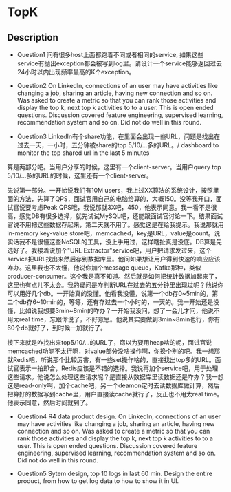 # TopK

## Description
* Question1
问有很多host上面都跑着不同或者相同的service, 如果这些service有抛出exception都会被写到log里。请设计一个service能够返回过去24小时以内出现频率最高的K个exception。 

* Question2
On LinkedIn, connections of an user may have activities like changing a job, sharing an article, having new connection and so on. Was asked to create a metric so that you can rank those activities and display the top k, next top k activities to to a user. This is open ended questions. Discussion covered feature engineering, supervised learning, recommendation system and so on. Did not do well in this round.

* Question3 
LinkedIn有个share功能，在里面会出现一些URL，问题是找出在过去一天，一小时，五分钟被share的top 5/10/...多的URL。/ dashboard to monitor the top shared url in the last 5 minutes

算是两部分吧。当用户分享的时候，这里有一个client-server。当用户query top 5/10/...多的URL的时候，这里还有一个client-server。

先说第一部分。一开始说我们有10M users，我上过XX算法的系统设计，按照里面的方法，先算了QPS，面试官用自己的电脑给算的，大概150。没等我开口，面试官说要考虑Peak QPS哦，我说那就3X吧，450，他表示同意。我一看不是很高，感觉DB有很多选择，就先试试MySQL吧，还能跟面试官讨论一下。结果面试官说不用把这些数据存起来，第二天就不用了。感觉这是在给我提示。我说那就用in-memory key-value store吧，memcached，key是URL，value是count。说实话我不是很懂这些NoSQL的工具，没上手用过，这样瞎扯真是没底。DB算是先选好了。我接着说加个"URL Extractor"service吧，用户把请求发过来，这个service把URL找出来然后存到数据库里。他问如果想让用户得到快速的响应应该咋办。这里我也不太懂，他说你加个message queue，Kafka那种，类似producer-consumer。这个我是真不知道。然后就是如何把统计数据加起来了，这里也有点儿不太会。我的疑问是咋判断URL在过去的五分钟里出现过呢？他说你可以用好几个db。一开始真的没懂。他看我没懂，说第一个db存0~5min的，第二个db存6~10min的，等等，还有存过去一个小时的，一天的。我一开始还是没懂，比如说我想要3min~8min的咋办？一开始我没问，想了一会儿才问，他说不用太real time，忘跟你说了，不好意思。他说其实要做到3min~8min也行，你有60个db就好了，到时候一加就行了。

接下来就是咋找出来top5/10/...的URL了，窃以为要用heap啥的呢，面试官说memcached功能不太行啊，对value部分没啥操作啊，你换个别的吧。我一想那就Redis吧，听说那个比较厉害，有一些set操作啥的，直接找出top多的URL。面试官表示一拍即合，Redis应该是不错的选择。我说再加个service吧，用于处理这些请求。他说怎么处理这些请求呢？是直接从数据库里读数据还是咋办？我一想这是read-only啊，加个cache吧，另一个deamon定时去读数据库做计算，然后把算好的数据写到cache里，用户直接读cache就行了，反正也不用太real time。他表示同意，然后时间就到了。

* Question4
R4 data product design. On LinkedIn, connections of an user may have activities like changing a job, sharing an article, having new connection and so on. Was asked to create a metric so that you can rank those activities and display the top k, next top k activities to to a user. This is open ended questions. Discussion covered feature engineering, supervised learning, recommendation system and so on. Did not do well in this round.

* Question5
Sytem design, top 10 logs in last 60 min. Design the entire product, from how to get log data to how to show it in UI.